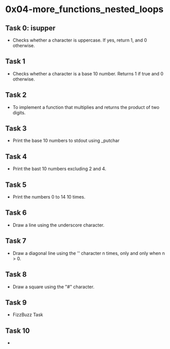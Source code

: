 # 0x04-more_functions_nested_loops

## Task 0: isupper
* Checks whether a character is uppercase. If yes, return 1, and 0 otherwise.

## Task 1
* Checks whether a character is a base 10 number. Returns 1 if true and 0 otherwise.

## Task 2
* To implement a function that multiplies and returns the product of two digits.

## Task 3
* Print the base 10 numbers to stdout using _putchar

## Task 4
* Print the bast 10 numbers excluding 2 and 4.

## Task 5
* Print the numbers 0 to 14 10 times.

## Task 6
* Draw a line using the underscore character.

## Task 7
* Draw a diagonal line using the '\' character n times, only and only when n > 0.

## Task 8
* Draw a square using the "#" character.

## Task 9
* FizzBuzz Task

## Task 10
*     
